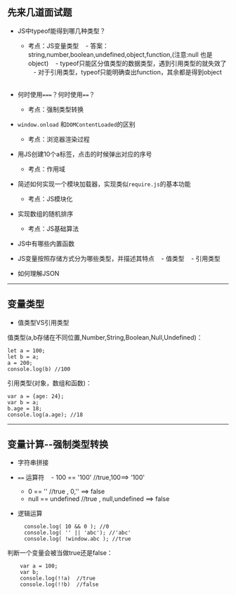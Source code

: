 ## 先来几道面试题
- JS中typeof能得到哪几种类型？
    - 考点：JS变量类型
    - 答案：string,number,boolean,undefined,object,function,(注意:null 也是object)
    - typeof只能区分值类型的数据类型，遇到引用类型的就失效了
    - 对于引用类型，typeof只能明确查出function，其余都是得到object
    
- 何时使用`===`？何时使用`==`？
    - 考点：强制类型转换
    
- `window.onload` 和`DOMContentLoaded`的区别
    - 考点：浏览器渲染过程
    
- 用JS创建10个a标签，点击的时候弹出对应的序号
    - 考点：作用域
    
- 简述如何实现一个模块加载器，实现类似`require.js`的基本功能
    - 考点：JS模块化
    
- 实现数组的随机排序
    - 考点：JS基础算法

- JS中有哪些内置函数

- JS变量按照存储方式分为哪些类型，并描述其特点
    - 值类型
    - 引用类型
    
- 如何理解JSON

- - -
## 变量类型
- 值类型VS引用类型

值类型(a,b存储在不同位置,Number,String,Boolean,Null,Undefined)：

    let a = 100;
    let b = a;
    a = 200;
    console.log(b) //100
    
引用类型(对象，数组和函数)：

    var a = {age: 24};
    var b = a;
    b.age = 18;
    console.log(a.age); //18
    
- - - 
## 变量计算--强制类型转换
- 字符串拼接

- `==` 运算符
    - 100 == '100'  //true,100==> '100'
    - 0 == ''   //true  ,  0,'' ==> false
    - null == undefined  //true  ,  null,undefined ==> false

- 逻辑运算

        console.log( 10 && 0 ); //0
        console.log( '' || 'abc'); //'abc'
        console.log( !window.abc ); //true

判断一个变量会被当做true还是false：

        var a = 100;
        var b;
        console.log(!!a)  //true
        console.log(!!b)  //false
    














